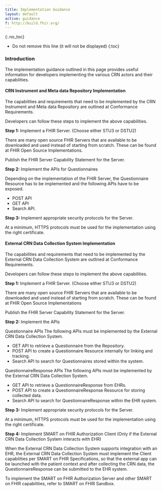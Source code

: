 ```yaml
---
title: Implementation Guidance
layout: default
active: guidance
f: http://build.fhir.org/
---
```


{:.no_toc}

<!-- TOC  the css styling for this is \pages\assets\css\project.css under 'markdown-toc'-->

* Do not remove this line (it will not be displayed)
{:toc}

### Introduction

The implementation guidance outlined in this page provides useful information for developers implementing the various CRN actors and their capabilities.

#### CRN Instrument and Meta data Repository Implementation

​The capabilities and requirements that need to be implemented by the CRN Instrument and Meta data Repository are outlined at Conformance Requirements.

Developers can follow these steps to implement the above capabilities.

**Step 1:** Implement a FHIR Server. (Choose either STU3 or DSTU2)

There are many open source FHIR Servers that are available to be downloaded and used instead of starting from scratch. These can be found at FHIR Open Source Implementations.

Publish the FHIR Server Capability Statement for the Server.

**Step 2:** Implement the APIs for Questionnaires

Depending on the implementation of the FHIR Server, the Questionnaire Resource has to be implemented and the following APIs have to be exposed.

* POST API
* GET API
* Search API.

**Step 3:** Implement appropriate security protocols for the Server.

At a minimum, HTTPS protocols must be used for the implementation using the right certificate.

#### External CRN Data Collection System Implementation
​The capabilities and requirements that need to be implemented by the External CRN Data Collection System are outlined at Conformance Requirements.

Developers can follow these steps to implement the above capabilities.

**Step 1:** Implement a FHIR Server. (Choose either STU3 or DSTU2)

There are many open source FHIR Servers that are available to be downloaded and used instead of starting from scratch. These can be found at FHIR Open Source Implementations

Publish the FHIR Server Capability Statement for the Server.

**Step 2:** Implement the APIs

Questionnaire APIs The following APIs must be implemented by the External CRN Data Collection System.

* GET API to retrieve a Questionnaire from the Repository.
* POST API to create a Questionnaire Resource internally for linking and tracking.
* Search API to search for Questionnaires stored within the system.

QuestionnaireResponse APIs The following APIs must be implemented by the External CRN Data Collection System.

* GET API to retrieve a QuestionnaireResponse from EHRs.
* POST API to create a QuestionnaireResponse Resource for storing collected data.
* Search API to search for QuestionnaireResponse within the EHR system.

**Step 3:** Implement appropriate security protocols for the Server.

At a minimum, HTTPS protocols must be used for the implementation using the right certificate.

**Step 4:** Implement SMART on FHIR Authorization Client (Only if the External CRN Data Collection System interacts with EHR)

When the External CRN Data Collection System supports integration with an EHR, the External CRN Data Collection System must implement the Client capabilities per SMART on FHIR Specifications, so that the external app can be launched with the patient context and after collecting the CRN data, the QuestionnaireResponse can be submitted to the EHR system.

To implement the SMART on FHIR Authorization Server and other SMART on FHIR capabilities, refer to SMART on FHIR Sandbox.

